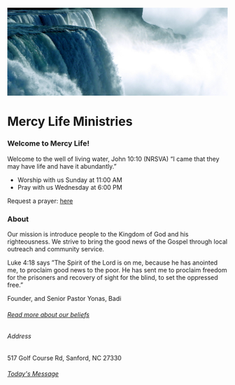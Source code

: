 ![alt text](niagara-falls.jpg)


# Mercy Life Ministries

### Welcome to Mercy Life!
Welcome to the well of living water, John 10:10 (NRSVA) “I came that they may have life and have it abundantly.”

 - Worship with us Sunday at 11:00 AM
 - Pray with us Wednesday at 6:00 PM

Request a prayer: [here](https://mercylifeministry.com/prayer-request/)



### About
Our mission is introduce people to the Kingdom of God and his righteousness.  We strive to bring the good news of the Gospel through local outreach and community service. 

Luke 4:18 says ”The Spirit of the Lord is on me, because he has anointed me, to proclaim good news to the poor. He has sent me to proclaim freedom for the prisoners and recovery of sight for the blind, to set the oppressed free.”

Founder, and Senior Pastor Yonas, Badi


###### [_Read more about our beliefs_](beliefs.md)

###### Address 
517 Golf Course Rd, Sanford, NC 27330

###### [Today's Message](todaysmessage.md)
